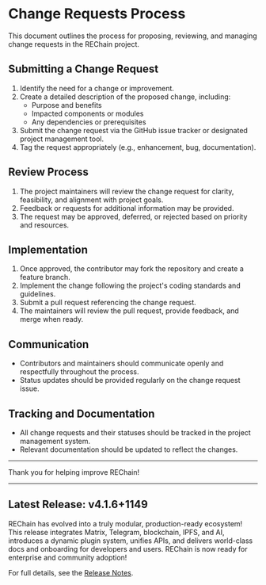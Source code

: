 # Change Requests Process

This document outlines the process for proposing, reviewing, and managing change requests in the REChain project.

## Submitting a Change Request

1. Identify the need for a change or improvement.
2. Create a detailed description of the proposed change, including:
   - Purpose and benefits
   - Impacted components or modules
   - Any dependencies or prerequisites
3. Submit the change request via the GitHub issue tracker or designated project management tool.
4. Tag the request appropriately (e.g., enhancement, bug, documentation).

## Review Process

1. The project maintainers will review the change request for clarity, feasibility, and alignment with project goals.
2. Feedback or requests for additional information may be provided.
3. The request may be approved, deferred, or rejected based on priority and resources.

## Implementation

1. Once approved, the contributor may fork the repository and create a feature branch.
2. Implement the change following the project's coding standards and guidelines.
3. Submit a pull request referencing the change request.
4. The maintainers will review the pull request, provide feedback, and merge when ready.

## Communication

- Contributors and maintainers should communicate openly and respectfully throughout the process.
- Status updates should be provided regularly on the change request issue.

## Tracking and Documentation

- All change requests and their statuses should be tracked in the project management system.
- Relevant documentation should be updated to reflect the changes.

---

Thank you for helping improve REChain!

---

## Latest Release: v4.1.6+1149

REChain has evolved into a truly modular, production-ready ecosystem! This release integrates Matrix, Telegram, blockchain, IPFS, and AI, introduces a dynamic plugin system, unifies APIs, and delivers world-class docs and onboarding for developers and users. REChain is now ready for enterprise and community adoption!

For full details, see the [Release Notes](RELEASE_NOTES.md).
